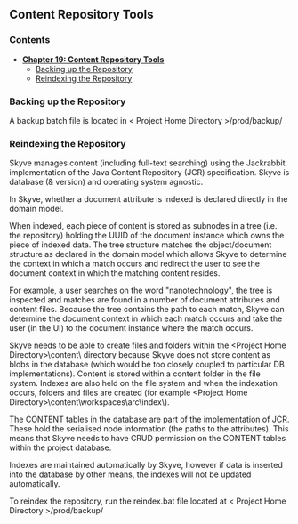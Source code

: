 ## Content Repository Tools

### Contents

* **[Chapter 19: Content Repository Tools](#content-repository-tools)**
  * [Backing up the Repository](#backing-up-the-repository)
  * [Reindexing the Repository](#reindexing-the-repository)

### Backing up the Repository

A backup batch file is located in &lt; Project Home Directory
&gt;/prod/backup/

### Reindexing the Repository

Skyve manages content (including full-text searching) using the
Jackrabbit implementation of the Java Content Repository (JCR)
specification. Skyve is database (& version) and operating system
agnostic.

In Skyve, whether a document attribute is indexed is declared directly
in the domain model.

When indexed, each piece of content is stored as subnodes in a tree
(i.e. the repository) holding the UUID of the document instance which
owns the piece of indexed data. The tree structure matches the
object/document structure as declared in the domain model which allows
Skyve to determine the context in which a match occurs and redirect the
user to see the document context in which the matching content resides.

For example, a user searches on the word "nanotechnology", the tree is
inspected and matches are found in a number of document attributes and
content files. Because the tree contains the path to each match, Skyve
can determine the document context in which each match occurs and take
the user (in the UI) to the document instance where the match occurs.

Skyve needs to be able to create files and folders within the
&lt;Project Home Directory&gt;\\content\\ directory because Skyve does
not store content as blobs in the database (which would be too closely
coupled to particular DB implementations). Content is stored within a
content folder in the file system. Indexes are also held on the file
system and when the indexation occurs, folders and files are created
(for example &lt;Project Home
Directory&gt;\\content\\workspaces\\arc\\index\\).

The CONTENT tables in the database are part of the implementation of
JCR. These hold the serialised node information (the paths to the
attributes). This means that Skyve needs to have CRUD permission on the
CONTENT tables within the project database.

Indexes are maintained automatically by Skyve, however if data is
inserted into the database by other means, the indexes will not be
updated automatically.

To reindex the repository, run the reindex.bat file located at &lt;
Project Home Directory &gt;/prod/backup/
